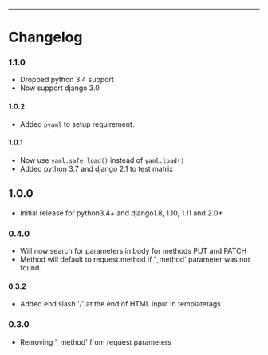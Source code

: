 ----------------------------

# Changelog


### 1.1.0

* Dropped python 3.4 support
* Now support django 3.0


#### 1.0.2

* Added `pyaml` to setup requirement.


#### 1.0.1

* Now use `yaml.safe_load()` instead of `yaml.load()`
* Added python 3.7 and django 2.1 to test matrix


## 1.0.0

* Initial release for python3.4+ and django1.8, 1.10, 1.11 and 2.0+ 


### 0.4.0

* Will now search for parameters in body for methods PUT and PATCH
* Method will default to request.method if '_method' parameter was not found


#### 0.3.2

* Added end slash '/' at the end of HTML input in templatetags


### 0.3.0

* Removing '_method' from request parameters
